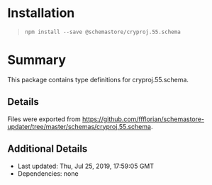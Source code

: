 # Installation
> `npm install --save @schemastore/cryproj.55.schema`

# Summary
This package contains type definitions for cryproj.55.schema.

## Details
Files were exported from https://github.com/ffflorian/schemastore-updater/tree/master/schemas/cryproj.55.schema.

## Additional Details
* Last updated: Thu, Jul 25, 2019, 17:59:05 GMT
* Dependencies: none
